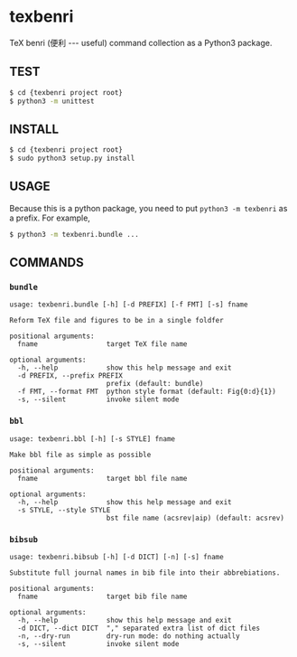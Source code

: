 texbenri
========
TeX benri (便利 --- useful) command collection as a Python3 package.

## TEST
```sh
$ cd {texbenri project root}
$ python3 -m unittest
```

## INSTALL
```sh
$ cd {texbenri project root}
$ sudo python3 setup.py install
```

## USAGE
Because this is a python package, you need to put `python3 -m texbenri`
as a prefix. For example,
```sh
$ python3 -m texbenri.bundle ...
```

## COMMANDS
### `bundle`
```
usage: texbenri.bundle [-h] [-d PREFIX] [-f FMT] [-s] fname

Reform TeX file and figures to be in a single foldfer

positional arguments:
  fname                 target TeX file name

optional arguments:
  -h, --help            show this help message and exit
  -d PREFIX, --prefix PREFIX
                        prefix (default: bundle)
  -f FMT, --format FMT  python style format (default: Fig{0:d}{1})
  -s, --silent          invoke silent mode
```
### `bbl`
```
usage: texbenri.bbl [-h] [-s STYLE] fname

Make bbl file as simple as possible

positional arguments:
  fname                 target bbl file name

optional arguments:
  -h, --help            show this help message and exit
  -s STYLE, --style STYLE
                        bst file name (acsrev|aip) (default: acsrev)
```
### `bibsub`
```
usage: texbenri.bibsub [-h] [-d DICT] [-n] [-s] fname

Substitute full journal names in bib file into their abbrebiations.

positional arguments:
  fname                 target bib file name

optional arguments:
  -h, --help            show this help message and exit
  -d DICT, --dict DICT  "," separated extra list of dict files
  -n, --dry-run         dry-run mode: do nothing actually
  -s, --silent          invoke silent mode
```
